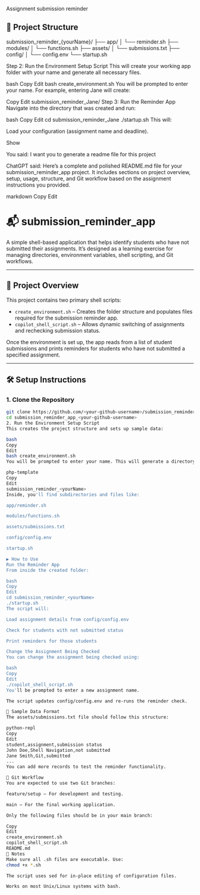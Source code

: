 Assignment submission reminder


## 📁 Project Structure

submission_reminder_{yourName}/
├── app/
│ └── reminder.sh
├── modules/
│ └── functions.sh
├── assets/
│ └── submissions.txt
├── config/
│ └── config.env
└── startup.sh

Step 2: Run the Environment Setup Script
This will create your working app folder with your name and generate all necessary files.

bash
Copy
Edit
bash create_environment.sh
You will be prompted to enter your name. For example, entering Jane will create:

Copy
Edit
submission_reminder_Jane/
Step 3: Run the Reminder App
Navigate into the directory that was created and run:

bash
Copy
Edit
cd submission_reminder_Jane
./startup.sh
This will:

Load your configuration (assignment name and deadline).

Show







You said:
I want you to generate a readme file for this project


ChatGPT said:
Here’s a complete and polished README.md file for your submission_reminder_app project. It includes sections on project overview, setup, usage, structure, and Git workflow based on the assignment instructions you provided.

markdown
Copy
Edit
# 📬 submission_reminder_app

A simple shell-based application that helps identify students who have not submitted their assignments. It’s designed as a learning exercise for managing directories, environment variables, shell scripting, and Git workflows.

---

## 📁 Project Overview

This project contains two primary shell scripts:

- `create_environment.sh` – Creates the folder structure and populates files required for the submission reminder app.
- `copilot_shell_script.sh` – Allows dynamic switching of assignments and rechecking submission status.

Once the environment is set up, the app reads from a list of student submissions and prints reminders for students who have not submitted a specified assignment.

---

## 🛠️ Setup Instructions

### 1. Clone the Repository

```bash
git clone https://github.com/<your-github-username>/submission_reminder_app_<your-github-username>.git
cd submission_reminder_app_<your-github-username>
2. Run the Environment Setup Script
This creates the project structure and sets up sample data:

bash
Copy
Edit
bash create_environment.sh
You will be prompted to enter your name. This will generate a directory named:

php-template
Copy
Edit
submission_reminder_<yourName>
Inside, you'll find subdirectories and files like:

app/reminder.sh

modules/functions.sh

assets/submissions.txt

config/config.env

startup.sh

▶️ How to Use
Run the Reminder App
From inside the created folder:

bash
Copy
Edit
cd submission_reminder_<yourName>
./startup.sh
The script will:

Load assignment details from config/config.env

Check for students with not submitted status

Print reminders for those students

Change the Assignment Being Checked
You can change the assignment being checked using:

bash
Copy
Edit
./copilot_shell_script.sh
You'll be prompted to enter a new assignment name.

The script updates config/config.env and re-runs the reminder check.

🧾 Sample Data Format
The assets/submissions.txt file should follow this structure:

python-repl
Copy
Edit
student,assignment,submission status
John Doe,Shell Navigation,not submitted
Jane Smith,Git,submitted
...
You can add more records to test the reminder functionality.

🌿 Git Workflow
You are expected to use two Git branches:

feature/setup – For development and testing.

main – For the final working application.

Only the following files should be in your main branch:

Copy
Edit
create_environment.sh
copilot_shell_script.sh
README.md
📌 Notes
Make sure all .sh files are executable. Use:
chmod +x *.sh

The script uses sed for in-place editing of configuration files.

Works on most Unix/Linux systems with bash.
